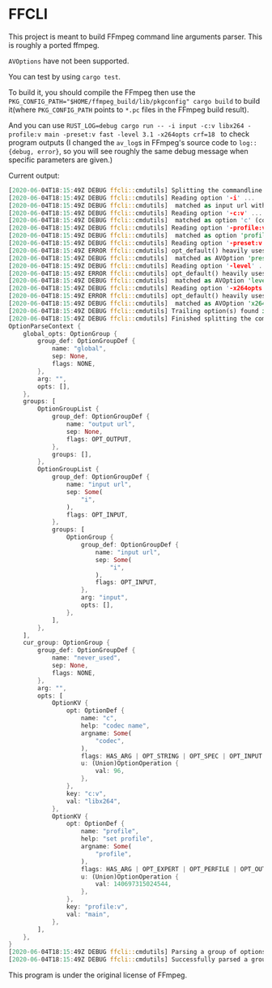 # FFCLI

This project is meant to build FFmpeg command line arguments parser. This is roughly a ported ffmpeg.

`AVOptions` have not been supported.

You can test by using `cargo test`.

To build it, you should compile the FFmpeg then use the `PKG_CONFIG_PATH="$HOME/ffmpeg_build/lib/pkgconfig" cargo build` to build it(where `PKG_CONFIG_PATH` points to `*.pc` files in the FFmpeg build result).

And you can use `RUST_LOG=debug cargo run -- -i input -c:v libx264 -profile:v main -preset:v fast -level 3.1 -x264opts crf=18 ` to check program outputs (I changed the `av_log`s in FFmpeg's source code to `log::{debug, error}`, so you will see roughly the same debug message when specific parameters are given.)

Current output:
```rust
[2020-06-04T18:15:49Z DEBUG ffcli::cmdutils] Splitting the commandline.
[2020-06-04T18:15:49Z DEBUG ffcli::cmdutils] Reading option '-i' ...
[2020-06-04T18:15:49Z DEBUG ffcli::cmdutils]  matched as input url with argument 'input'.
[2020-06-04T18:15:49Z DEBUG ffcli::cmdutils] Reading option '-c:v' ...
[2020-06-04T18:15:49Z DEBUG ffcli::cmdutils]  matched as option 'c' (codec name) with argument '"libx264"'.
[2020-06-04T18:15:49Z DEBUG ffcli::cmdutils] Reading option '-profile:v' ...
[2020-06-04T18:15:49Z DEBUG ffcli::cmdutils]  matched as option 'profile' (set profile) with argument '"main"'.
[2020-06-04T18:15:49Z DEBUG ffcli::cmdutils] Reading option '-preset:v' ...
[2020-06-04T18:15:49Z ERROR ffcli::cmdutils] opt_default() heavily uses functions in the libavutil, currently assume preset:v: fast is a valid AVOption pair.
[2020-06-04T18:15:49Z DEBUG ffcli::cmdutils]  matched as AVOption 'preset:v' with argument 'fast'.
[2020-06-04T18:15:49Z DEBUG ffcli::cmdutils] Reading option '-level' ...
[2020-06-04T18:15:49Z ERROR ffcli::cmdutils] opt_default() heavily uses functions in the libavutil, currently assume level: 3.1 is a valid AVOption pair.
[2020-06-04T18:15:49Z DEBUG ffcli::cmdutils]  matched as AVOption 'level' with argument '3.1'.
[2020-06-04T18:15:49Z DEBUG ffcli::cmdutils] Reading option '-x264opts' ...
[2020-06-04T18:15:49Z ERROR ffcli::cmdutils] opt_default() heavily uses functions in the libavutil, currently assume x264opts: crf=18 is a valid AVOption pair.
[2020-06-04T18:15:49Z DEBUG ffcli::cmdutils]  matched as AVOption 'x264opts' with argument 'crf=18'.
[2020-06-04T18:15:49Z DEBUG ffcli::cmdutils] Trailing option(s) found in the command: may be ignored.
[2020-06-04T18:15:49Z DEBUG ffcli::cmdutils] Finished splitting the commandline.
OptionParseContext {
    global_opts: OptionGroup {
        group_def: OptionGroupDef {
            name: "global",
            sep: None,
            flags: NONE,
        },
        arg: "",
        opts: [],
    },
    groups: [
        OptionGroupList {
            group_def: OptionGroupDef {
                name: "output url",
                sep: None,
                flags: OPT_OUTPUT,
            },
            groups: [],
        },
        OptionGroupList {
            group_def: OptionGroupDef {
                name: "input url",
                sep: Some(
                    "i",
                ),
                flags: OPT_INPUT,
            },
            groups: [
                OptionGroup {
                    group_def: OptionGroupDef {
                        name: "input url",
                        sep: Some(
                            "i",
                        ),
                        flags: OPT_INPUT,
                    },
                    arg: "input",
                    opts: [],
                },
            ],
        },
    ],
    cur_group: OptionGroup {
        group_def: OptionGroupDef {
            name: "never_used",
            sep: None,
            flags: NONE,
        },
        arg: "",
        opts: [
            OptionKV {
                opt: OptionDef {
                    name: "c",
                    help: "codec name",
                    argname: Some(
                        "codec",
                    ),
                    flags: HAS_ARG | OPT_STRING | OPT_SPEC | OPT_INPUT | OPT_OUTPUT,
                    u: (Union)OptionOperation {
                        val: 96,
                    },
                },
                key: "c:v",
                val: "libx264",
            },
            OptionKV {
                opt: OptionDef {
                    name: "profile",
                    help: "set profile",
                    argname: Some(
                        "profile",
                    ),
                    flags: HAS_ARG | OPT_EXPERT | OPT_PERFILE | OPT_OUTPUT,
                    u: (Union)OptionOperation {
                        val: 140697315024544,
                    },
                },
                key: "profile:v",
                val: "main",
            },
        ],
    },
}
[2020-06-04T18:15:49Z DEBUG ffcli::cmdutils] Parsing a group of options: global .
[2020-06-04T18:15:49Z DEBUG ffcli::cmdutils] Successfully parsed a group of options.
```

This program is under the original license of FFmpeg.
